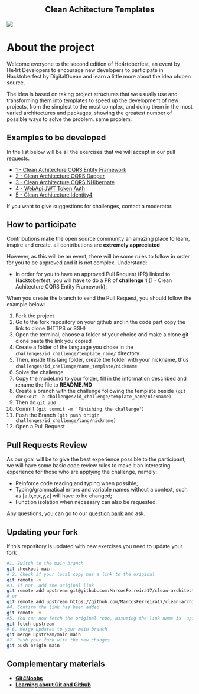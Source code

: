 <!-- Title -->

<p align="center">
  <h2 align="center">Clean Achitecture Templates</h2>
  <img src="imgs/Banners-Dark.png" >
</p>
    
 <!-- ABOUT THE PROJECT -->
# About the project
Welcome everyone to the second edition of He4rtoberfest, an event by He4rt Developers to encourage new developers to participate in Hacktoberfest by DigitalOcean and learn a little more about the idea of ​​open source.

The idea is based on taking project structures that we usually use and transforming them into templates to speed up the development of new projects, from the simplest to the most complex, and doing them in the most varied architectures and packages, showing the greatest number of possible ways to solve the problem. same problem.

##
<!-- ROADMAP OF PROJECT -->

## Examples to be developed

In the list below will be all the exercises that we will accept in our pull requests.

- [1 - Clean Achitecture CQRS Entity Framework]()
- [2 - Clean Architecture CQRS Dapper]()
- [3 - Clean Architecture CQRS NHibernate]()
- [4 - WebApi JWT Token Auth]()
- [5 - Clean Architecture Identity4]()

If you want to give suggestions for challenges, contact a moderator.
  
<!-- CONTRIBUTING -->

## How to participate

Contributions make the open source community an amazing place to learn, inspire and create. all contributions
are **extremely appreciated**

However, as this will be an event, there will be some rules to follow in order for you to be approved and it is not complex. Understand:

- In order for you to have an approved Pull Request (PR) linked to Hacktoberfest, you will have to do a PR of **challenge 1** (1 - Clean Achitecture CQRS Entity Framework);


When you create the branch to send the Pull Request, you should follow the example below:

1. Fork the project
2. Go to the fork repository on your github and in the code part copy the link to clone (HTTPS or SSH)
3. Open the terminal, choose a folder of your choice and make a clone git clone paste the link you copied
4. Create a folder of the language you chose in the `challenges/id_challenge/template_name/` directory
5. Then, inside this lang folder, create the folder with your nickname, thus `challenges/id_challenge/name_template/nickname`
6. Solve the challenge
7. Copy the model.md to your folder, fill in the information described and rename the file to **README.MD**
8. Create a branch with the challenge following the template beside `(git checkout -b challenges/id_challenge/template_name/nickname)`
9. Then do `git add .`
10. Commit `(git commit -m 'Finishing the challenge')`
11. Push the Branch `(git push origin challenges/id_challenge/lang/nickname)`
13. Open a Pull Request

## Pull Requests Review

As our goal will be to give the best experience possible to the participant, we will have some basic code review rules to make it an interesting experience for those who are applying the challenge, namely:

- Reinforce code reading and typing when possible;
- Typing/grammatical errors and variable names without a context, such as [a,b,c,x,y,z] will have to be changed;
- Function isolation when necessary can also be requested.

Any questions, you can go to our [question bank](https://github.com/he4rt/he4rtoberfest-2022/issues) and ask.

## Updating your fork

If this repository is updated with new exercises you need to update your fork

```bash
#1. Switch to the main branch
git checkout main
# 2. Check if your local copy has a link to the original
git remote -v
#3. If not, add the original link
git remote add upstream git@github.com:MarcosFerreira17/clean-architecture_templates.git
# or
git remote add upstream https://github.com/MarcosFerreira17/clean-architecture_templates.git
#4. Confirm the link has been added
git remote -v
#5. You can now fetch the original repo, assuming the link name is 'upstream'
git fetch upstream
# 6. Merge updates to your main branch
git merge upstream/main main
#7. Push your fork with the new changes
git push origin main
```

## Complementary materials

- [**Git4Noobs**](https://github.com/danielhe4rt/git4noobs)
- [**Learning about Git and Github**](https://www.youtube.com/watch?v=_LNWekPPS9w)